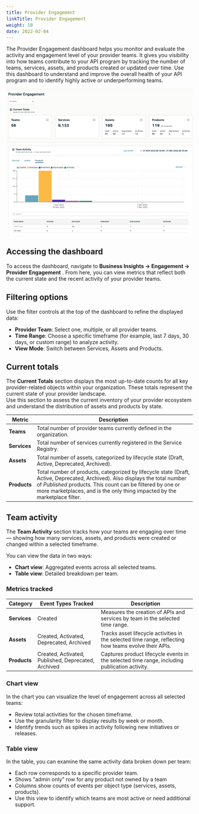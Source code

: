 ```yaml
---
title: Provider Engagement
linkTitle: Provider Engagement
weight: 10
date: 2022-02-04
---
```

The Provider Engagement dashboard helps you monitor and evaluate the activity and engagement level of your provider teams. It gives you visibility into how teams contribute to your API program by tracking the number of teams, services, assets, and products created or updated over time.
Use this dashboard to understand and improve the overall health of your API program and to identify highly active or underperforming teams.

![Example of Provider Engagement](/static//Images/central/provider_engagement.png)

## Accessing the dashboard

To access the dashboard, navigate to **Business Insights -> Engagement -> Provider Engagement** .
From here, you can view metrics that reflect both the current state and the recent activity of your provider teams.

## Filtering options

Use the filter controls at the top of the dashboard to refine the displayed data:

* **Provider Team**: Select one, multiple, or all provider teams.
* **Time Range**: Choose a specific timeframe (for example, last 7 days, 30 days, or custom range) to analyze activity.
* **View Mode**: Switch between Services, Assets and Products.

## Current totals

The **Current Totals** section displays the most up-to-date counts for all key provider-related objects within your organization. These totals represent the current state of your provider landscape.  
Use this section to assess the current inventory of your provider ecosystem and understand the distribution of assets and products by state.

| Metric       | Description                                                                                                                                               |
| ------------ | --------------------------------------------------------------------------------------------------------------------------------------------------------- |
| **Teams**    | Total number of provider teams currently defined in the organization.                                                                                     |
| **Services** | Total number of services currently registered in the Service Registry.                                                                                    |
| **Assets**   | Total number of assets, categorized by lifecycle state (Draft, Active, Deprecated, Archived).                                                             |
| **Products** | Total number of products, categorized by lifecycle state (Draft, Active, Deprecated, Archived). Also displays the total number of *Published* products. This count can be filtered by one or more marketplaces, and is the only thing impacted by the marketplace filter.                                                                                                |

## Team activity

The **Team Activity** section tracks how your teams are engaging over time — showing how many services, assets, and products were created or changed within a selected timeframe.

You can view the data in two ways:

* **Chart view**: Aggregated events across all selected teams.
* **Table view**: Detailed breakdown per team.

### Metrics tracked

| Category     | Event Types Tracked                                 | Description                                                                                           |
| ------------ | --------------------------------------------------- | ------------------------------------------------------------------------------------------------------|
| **Services** | Created                                             | Measures the creation  of APIs and services by team in the selected time range.                       |
| **Assets**   | Created, Activated, Deprecated, Archived            | Tracks asset lifecycle activities in the selected time range, reflecting how teams evolve their APIs. |
| **Products** | Created, Activated, Published, Deprecated, Archived | Captures product lifecycle events in the selected time range, including publication activity.         |


### Chart view

In the chart you can visualize the level of engagement across all selected teams:

* Review total activities for the chosen timeframe.
* Use the granularity filter to display results by week or month.
* Identify trends such as spikes in activity following new initiatives or releases.

### Table view

In the table, you can examine the same activity data broken down per team:

* Each row corresponds to a specific provider team.
* Shows "admin only" row for any product not owned by a team
* Columns show counts of events per object type (services, assets, products).
* Use this view to identify which teams are most active or need additional support.


